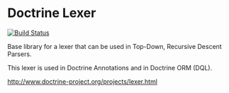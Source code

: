 # Doctrine Lexer

[![Build Status](http://github.com/doctrine/lexer/workflows/Continuous%20Integration/badge.svg)](http://github.com/doctrine/lexer/actions)

Base library for a lexer that can be used in Top-Down, Recursive Descent Parsers.

This lexer is used in Doctrine Annotations and in Doctrine ORM (DQL).

http://www.doctrine-project.org/projects/lexer.html
